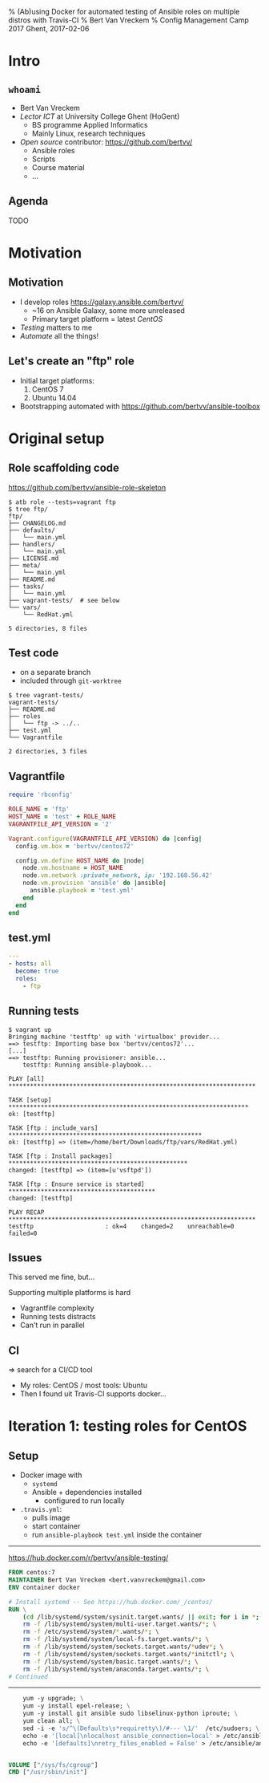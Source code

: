 % (Ab)using Docker for automated testing of Ansible roles on multiple distros with Travis-CI
% Bert Van Vreckem
% Config Management Camp 2017 Ghent, 2017-02-06

# Intro

## `whoami`

- Bert Van Vreckem
- *Lector ICT* at University College Ghent (HoGent)
    - BS programme Applied Informatics
    - Mainly Linux, research techniques
- *Open source* contributor: <https://github.com/bertvv/>
    - Ansible roles
    - Scripts
    - Course material
    - ...

## Agenda

TODO

# Motivation

## Motivation

- I develop roles <https://galaxy.ansible.com/bertvv/>
    - ~16 on Ansible Galaxy, some more unreleased
    - Primary target platform = latest *CentOS*
- *Testing* matters to me
- *Automate* all the things!

## Let's create an "ftp" role

- Initial target platforms:
    1. CentOS 7
    2. Ubuntu 14.04
- Bootstrapping automated with <https://github.com/bertvv/ansible-toolbox>

# Original setup

## Role scaffolding code

<https://github.com/bertvv/ansible-role-skeleton>

```
$ atb role --tests=vagrant ftp
$ tree ftp/
ftp/
├── CHANGELOG.md
├── defaults/
│   └── main.yml
├── handlers/
│   └── main.yml
├── LICENSE.md
├── meta/
│   └── main.yml
├── README.md
├── tasks/
│   └── main.yml
├── vagrant-tests/  # see below
└── vars/
    └── RedHat.yml

5 directories, 8 files
```

## Test code

- on a separate branch
- included through `git-worktree`

```
$ tree vagrant-tests/
vagrant-tests/
├── README.md
├── roles
│   └── ftp -> ../..
├── test.yml
└── Vagrantfile

2 directories, 3 files
```

## Vagrantfile

```Ruby
require 'rbconfig'

ROLE_NAME = 'ftp'
HOST_NAME = 'test' + ROLE_NAME
VAGRANTFILE_API_VERSION = '2'

Vagrant.configure(VAGRANTFILE_API_VERSION) do |config|
  config.vm.box = 'bertvv/centos72'

  config.vm.define HOST_NAME do |node|
    node.vm.hostname = HOST_NAME
    node.vm.network :private_network, ip: '192.168.56.42'
    node.vm.provision 'ansible' do |ansible|
      ansible.playbook = 'test.yml'
    end
  end
end
```

## test.yml

```Yaml
---
- hosts: all
  become: true
  roles:
    - ftp
```

## Running tests

```
$ vagrant up
Bringing machine 'testftp' up with 'virtualbox' provider...
==> testftp: Importing base box 'bertvv/centos72'...
[...]
==> testftp: Running provisioner: ansible...
    testftp: Running ansible-playbook...

PLAY [all] *********************************************************************

TASK [setup] *******************************************************************
ok: [testftp]

TASK [ftp : include_vars] ******************************************************
ok: [testftp] => (item=/home/bert/Downloads/ftp/vars/RedHat.yml)

TASK [ftp : Install packages] **************************************************
changed: [testftp] => (item=[u'vsftpd'])

TASK [ftp : Ensure service is started] *****************************************
changed: [testftp]

PLAY RECAP *********************************************************************
testftp                    : ok=4    changed=2    unreachable=0    failed=0
```

## Issues

This served me fine, but...

Supporting multiple platforms is hard

- Vagrantfile complexity
- Running tests distracts
- Can't run in parallel

## CI

=> search for a CI/CD tool

- My roles: CentOS / most tools: Ubuntu
- Then I found uit Travis-CI supports docker...

# Iteration 1: testing roles for CentOS

## Setup

- Docker image with
    - `systemd`
    - Ansible + dependencies installed
        - configured to run locally
- `.travis.yml`:
    - pulls image
    - start container
    - run `ansible-playbook test.yml` inside the container

---

<https://hub.docker.com/r/bertvv/ansible-testing/>

```Dockerfile
FROM centos:7
MAINTAINER Bert Van Vreckem <bert.vanvreckem@gmail.com>
ENV container docker

# Install systemd -- See https://hub.docker.com/_/centos/
RUN \
    (cd /lib/systemd/system/sysinit.target.wants/ || exit; for i in *; do [ "$i" = systemd-tmpfiles-setup.service ] || rm -f "$i"; done); \
    rm -f /lib/systemd/system/multi-user.target.wants/*; \
    rm -f /etc/systemd/system/*.wants/*; \
    rm -f /lib/systemd/system/local-fs.target.wants/*; \
    rm -f /lib/systemd/system/sockets.target.wants/*udev*; \
    rm -f /lib/systemd/system/sockets.target.wants/*initctl*; \
    rm -f /lib/systemd/system/basic.target.wants/*; \
    rm -f /lib/systemd/system/anaconda.target.wants/*; \
# Continued
```

---

```Dockerfile
    yum -y upgrade; \
    yum -y install epel-release; \
    yum -y install git ansible sudo libselinux-python iproute; \
    yum clean all; \
    sed -i -e 's/^\(Defaults\s*requiretty\)/#--- \1/'  /etc/sudoers; \
    echo -e '[local]\nlocalhost ansible_connection=local' > /etc/ansible/hosts; \
    echo -e '[defaults]\nretry_files_enabled = False' > /etc/ansible/ansible.cfg


VOLUME ["/sys/fs/cgroup"]
CMD ["/usr/sbin/init"]
```


